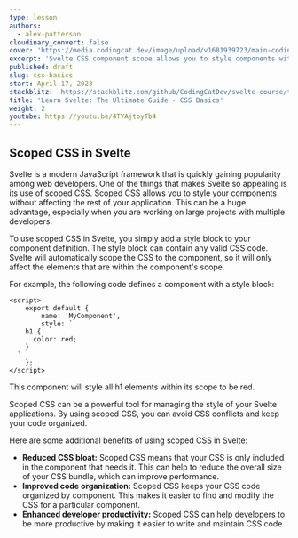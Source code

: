 ```yaml
---
type: lesson
authors:
  - alex-patterson
cloudinary_convert: false
cover: 'https://media.codingcat.dev/image/upload/v1681939723/main-codingcatdev-photo/courses/svelte/css-basics.png'
excerpt: 'Svelte CSS component scope allows you to style components without affecting the rest of the page.'
published: draft
slug: css-basics
start: April 17, 2023
stackblitz: 'https://stackblitz.com/github/CodingCatDev/svelte-course/tree/07-component-events-forwarding?embed=1&file=apps/svelte-site/src/routes/%2Bpage.svelte'
title: 'Learn Svelte: The Ultimate Guide - CSS Basics'
weight: 2
youtube: https://youtu.be/4TYAjtbyTb4
---
```


## Scoped CSS in Svelte

Svelte is a modern JavaScript framework that is quickly gaining popularity among web developers. One of the things that makes Svelte so appealing is its use of scoped CSS. Scoped CSS allows you to style your components without affecting the rest of your application. This can be a huge advantage, especially when you are working on large projects with multiple developers.

To use scoped CSS in Svelte, you simply add a style block to your component definition. The style block can contain any valid CSS code. Svelte will automatically scope the CSS to the component, so it will only affect the elements that are within the component's scope.

For example, the following code defines a component with a style block:

```svelte
<script>
	export default {
		name: 'MyComponent',
		style: `
    h1 {
      color: red;
    }
  `
	};
</script>
```

This component will style all h1 elements within its scope to be red.

Scoped CSS can be a powerful tool for managing the style of your Svelte applications. By using scoped CSS, you can avoid CSS conflicts and keep your code organized.

Here are some additional benefits of using scoped CSS in Svelte:

- **Reduced CSS bloat:** Scoped CSS means that your CSS is only included in the component that needs it. This can help to reduce the overall size of your CSS bundle, which can improve performance.
- **Improved code organization:** Scoped CSS keeps your CSS code organized by component. This makes it easier to find and modify the CSS for a particular component.
- **Enhanced developer productivity:** Scoped CSS can help developers to be more productive by making it easier to write and maintain CSS code
